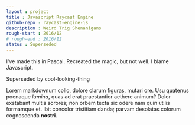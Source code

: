 ```yaml
---
layout : project
title : Javascript Raycast Engine
github-repo : raycast-engine-js
description : Weird Trig Shenanigans
rough-start : 2016/12
# rough-end : 2016/12
status : Superseded
---
```


I've made this in Pascal. Recreated the magic, but not well. I blame Javascript.

Superseded by cool-looking-thing

Lorem markdownum collo, dolore clarum figuras, mutari ore. Usu quatenus poenaque
*lumina*, quas ad erat praestantior aethere animum? Dolor exstabant multis
sorores; non orbem tecta sic odere nam quin utilis formamque et. Ibit concolor
tristitiam danda; parvam desolatas colorum cognoscenda **nostri**.

